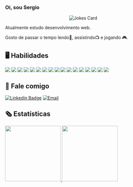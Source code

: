 ### Oi, sou Sergio

<p align="center">
   <img src="https://readme-jokes.vercel.app/api?hideBorder&theme=darcula" alt="Jokes Card"/>
</p>

 Atualmente estudo desenvolvimento web.
 
 Gosto de passar o tempo lendo:open_book:, assistindo:tv: e jogando :video_game:.



## :desktop_computer: Habilidades

<p>
  <img src="https://img.shields.io/badge/HTML5-E34F26?style=for-the-badge&logo=html5&logoColor=white" /> 
   <img src="https://img.shields.io/badge/CSS3-1572B6?style=for-the-badge&logo=css3&logoColor=white" />
   <img src="https://img.shields.io/badge/JavaScript-F7DF1E?style=for-the-badge&logo=javascript&logoColor=black" />
   <img src="https://img.shields.io/badge/TypeScript-007ACC?style=for-the-badge&logo=typescript&logoColor=white" />
   <img src="https://img.shields.io/badge/Node.js-43853D?style=for-the-badge&logo=node.js&logoColor=white" />
   <img src="https://img.shields.io/badge/Express.js-404D59?style=for-the-badge" />
   <img src="https://img.shields.io/badge/React-20232A?style=for-the-badge&logo=react&logoColor=61DAFB" />
   <img src="https://img.shields.io/badge/styled--components-DB7093?style=for-the-badge&logo=styled-components&logoColor=white" />
   <img src="https://img.shields.io/badge/PostgreSQL-316192?style=for-the-badge&logo=postgresql&logoColor=white" />
   <img src="https://img.shields.io/badge/MongoDB-4EA94B?style=for-the-badge&logo=mongodb&logoColor=white" />
   <img src="https://img.shields.io/badge/Heroku-430098?style=for-the-badge&logo=heroku&logoColor=white" />
   <img src="https://img.shields.io/badge/Nginx-009639?style=for-the-badge&logo=nginx&logoColor=white" />
   <img src="https://img.shields.io/badge/Docker-2496ED?style=for-the-badge&logo=docker&logoColor=white" />
   <img src="https://img.shields.io/badge/Jest-C21325?style=for-the-badge&logo=jest&logoColor=white" />
   <img src="https://img.shields.io/badge/Git-F05032?style=for-the-badge&logo=git&logoColor=white" />
   <img src="https://img.shields.io/badge/Trello-0052CC?style=for-the-badge&logo=trello&logoColor=white" />
   <img src="https://img.shields.io/badge/Slack-4A154B?style=for-the-badge&logo=slack&logoColor=white" />
</p>

## :loudspeaker: Fale comigo
[![Linkedin Badge](https://img.shields.io/badge/LinkedIn-0077B5?style=for-the-badge&logo=linkedin&logoColor=white)](https://www.linkedin.com/in/sergio-trajano)
[![Email](https://img.shields.io/badge/Gmail-D14836?style=for-the-badge&logo=gmail&logoColor=white)](mailto:sergio.trajanosilva2001@gmail.com)

## :newspaper_roll: Estatísticas

<p>
<a href="https://github.com/SergioTrajano">
<img height="180em" src="https://github-readme-stats.vercel.app/api/top-langs/?username=SergioTrajano&layout=compact&langs_count=7&theme=dracula"/>
<img height="180em" src="https://github-readme-stats.vercel.app/api?username=SergioTrajano&show_icons=true&theme=dracula&include_all_commits=true&count_private=true"/>
<p>
